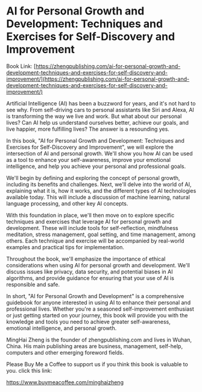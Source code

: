 # AI for Personal Growth and Development: Techniques and Exercises for Self-Discovery and Improvement

Book Link: [https://zhengpublishing.com/ai-for-personal-growth-and-development-techniques-and-exercises-for-self-discovery-and-improvement/](https://zhengpublishing.com/ai-for-personal-growth-and-development-techniques-and-exercises-for-self-discovery-and-improvement/)

Artificial Intelligence (AI) has been a buzzword for years, and it's not hard to see why. From self-driving cars to personal assistants like Siri and Alexa, AI is transforming the way we live and work. But what about our personal lives? Can AI help us understand ourselves better, achieve our goals, and live happier, more fulfilling lives? The answer is a resounding yes.

In this book, "AI for Personal Growth and Development: Techniques and Exercises for Self-Discovery and Improvement", we will explore the intersection of AI and personal growth. We'll show you how AI can be used as a tool to enhance your self-awareness, improve your emotional intelligence, and help you achieve your personal and professional goals.

We'll begin by defining and exploring the concept of personal growth, including its benefits and challenges. Next, we'll delve into the world of AI, explaining what it is, how it works, and the different types of AI technologies available today. This will include a discussion of machine learning, natural language processing, and other key AI concepts.

With this foundation in place, we'll then move on to explore specific techniques and exercises that leverage AI for personal growth and development. These will include tools for self-reflection, mindfulness meditation, stress management, goal setting, and time management, among others. Each technique and exercise will be accompanied by real-world examples and practical tips for implementation.

Throughout the book, we'll emphasize the importance of ethical considerations when using AI for personal growth and development. We'll discuss issues like privacy, data security, and potential biases in AI algorithms, and provide guidance for ensuring that your use of AI is responsible and safe.

In short, "AI for Personal Growth and Development" is a comprehensive guidebook for anyone interested in using AI to enhance their personal and professional lives. Whether you're a seasoned self-improvement enthusiast or just getting started on your journey, this book will provide you with the knowledge and tools you need to achieve greater self-awareness, emotional intelligence, and personal growth.

MingHai Zheng is the founder of zhengpublishing.com and lives in Wuhan, China. His main publishing areas are business, management, self-help, computers and other emerging foreword fields.

Please Buy Me a Coffee to support us if you think this book is valuable to you. click this link:

https://www.buymeacoffee.com/minghaizheng
